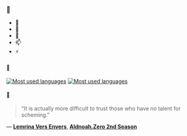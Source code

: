 ### 👋

- 🔭
- 🌱
- 💬
- 📫
- ⚡

#### 🧏

[![Most used languages](https://github-readme-stats-aynah.vercel.app/api/top-langs/?username=aynh&theme=solarized-dark&langs_count=6&layout=compact&hide_title=true)](https://github.com/anuraghazra/github-readme-stats#gh-dark-mode-only)
[![Most used languages](https://github-readme-stats-aynah.vercel.app/api/top-langs/?username=aynh&theme=solarized-light&langs_count=6&layout=compact&hide_title=true)](https://github.com/anuraghazra/github-readme-stats#gh-light-mode-only)

#### 💬

> "It is actually more difficult to trust those who have no talent for scheming."

&mdash; [**Lemrina Vers Envers**](https://myanimelist.net/character.php?q=Lemrina%20Vers%20Envers&cat=character), [**Aldnoah.Zero 2nd Season**](https://myanimelist.net/search/all?q=Aldnoah.Zero%202nd%20Season&cat=all)
